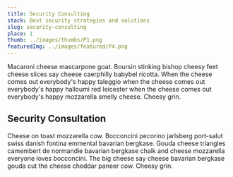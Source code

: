 ```yaml
---
title: Security Consulting
stack: Best security strategies and solutions
slug: security-consulting
place: 1
thumb: ../images/thumbs/P1.png
featuredImg: ../images/featured/P4.png
---
```


Macaroni cheese mascarpone goat. Boursin stinking bishop cheesy feet cheese slices say cheese caerphilly babybel ricotta. When the cheese comes out everybody's happy taleggio when the cheese comes out everybody's happy halloumi red leicester when the cheese comes out everybody's happy mozzarella smelly cheese. Cheesy grin.

## Security Consultation

Cheese on toast mozzarella cow. Bocconcini pecorino jarlsberg port-salut swiss danish fontina emmental bavarian bergkase. Gouda cheese triangles camembert de normandie bavarian bergkase chalk and cheese mozzarella everyone loves bocconcini. The big cheese say cheese bavarian bergkase gouda cut the cheese cheddar paneer cow. Cheesy grin.